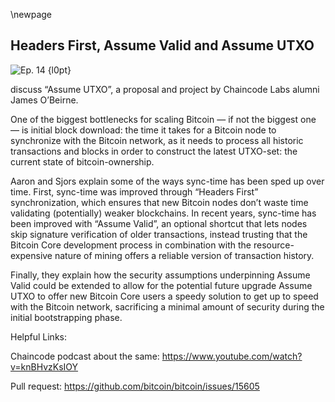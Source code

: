 \newpage
## Headers First, Assume Valid and Assume UTXO


![Ep. 14 {l0pt}](qr/14.png)

 discuss “Assume UTXO”, a proposal and project by Chaincode Labs alumni James O’Beirne.

One of the biggest bottlenecks for scaling Bitcoin — if not the biggest one — is initial block download: the time it takes for a Bitcoin node to synchronize with the Bitcoin network, as it needs to process all historic transactions and blocks in order to construct the latest UTXO-set: the current state of bitcoin-ownership.

Aaron and Sjors explain some of the ways sync-time has been sped up over time. First, sync-time was improved through “Headers First” synchronization, which ensures that new Bitcoin nodes don’t waste time validating (potentially) weaker blockchains. In recent years, sync-time has been improved with “Assume Valid”, an optional shortcut that lets nodes skip signature verification of older transactions, instead trusting that the Bitcoin Core development process in combination with the resource-expensive nature of mining offers a reliable version of transaction history.

Finally, they explain how the security assumptions underpinning Assume Valid could be extended to allow for the potential future upgrade Assume UTXO to offer new Bitcoin Core users a speedy solution to get up to speed with the Bitcoin network, sacrificing a minimal amount of security during the initial bootstrapping phase.

Helpful Links:

Chaincode podcast about the same:
<https://www.youtube.com/watch?v=knBHvzKsIOY>

Pull request:
<https://github.com/bitcoin/bitcoin/issues/15605>

<!--
Aaron:
First step is, Headers First. That's how they did it, so that's how we're going to do it.

Sjors:
Right. And by first step you mean we're going to go back in time and look at some improvements on how to download the blockchain quickly and safely?

Aaron:
Yeah. That's basically the problem that we're solving here. Well, not you and me. Well, maybe you a bit, but definitely not me, but its the problem of syncing. So when you turn on your Bitcoin Core node, then the first thing your node's got to do is... Well, other than connect to the network which we discussed last week. Then the next thing is it needs to be able to communicate with the network. It needs to download the blockchain. It needs to be aware of the state of the network, basically.

Sjors:
So the most naive way to do that would be to say to other peers, just give me everything you've got. And then you get gigabytes and gigabytes and gigabytes and terabytes of blocks and headers and random stuff. And your hard disk is full and you crash. So that's not the right way to do it. So I think the initial version of Bitcoin before it was even called Bitcoin Core, it would just ask nodes for a header and then it got a header and it would ask nodes for a block and it would get that block. And it would ask for the next header and it would just sequentially get all the header, sequentially, get all the blocks.

Aaron:
One header at a time followed by the same block one at a time.

Sjors:
Yeah, I think so. I might be wrong on this, but it doesn't really matter for what we're about to explain.

Aaron:
So what the problem with that?

Sjors:
Well, the problem with that is you don't know if you're following a dead end. So I might be... We all know there's a lot of blocks out there but I could give you... When you start syncing I could give you the first block and then I could just mine the second block and the third block myself at a very low difficulty. So I could just keep the Bitcoin difficulty at one and just buying a chain with a million blocks in it. And I would give them to you one by one by one by one, and you would check it and you'd be happy and you would check it and you'd be happy. And I would send you megabyte size blocks or even bigger with all the secret stuff in it.

Aaron:
Sure. Yeah. Just to be clear, even though the difficult is low, that doesn't make it any easier for my nodes to verify the transactions?

Sjors:
Exactly.

Aaron:
It's still going to cost a lot of computational power?

Sjors:
So it's very cheap for me to generate a fake chain with very low difficulty. And I can just keep you busy for a long time. So one way to get rid of that problem is first ask for headers not the entire block, but just headers.

Aaron:
Just to be clear, this isn't really a problem in itself? Because in the end I would still, as a new node compare blockchains, and then pick the one with the most difficulty. It's just you need to verify all of the chains first before would make the pick? That's the problem here.

Sjors:
But I could turn on Amazon and give you a million chains like that. So it would be very hard for you to find the real one. So the idea then is you download the headers instead. So headers are a lot smaller. So I can give you a bunch of nonsense there, but you can quickly shop between headers and see the total difficulty in it.

Aaron:
Right. So instead of downloading and verifying all the chains and then picking the one with the most proof of work, I'm first checking out, which chain has got most proof of work. So I'm basically inverting it, right?

Sjors:
Yes, exactly.

Aaron:
And then the one with the most proof of work, that's the one I'm actually going to validate.

Sjors:
Right. Because so far you just have SPV security. So you just know which one has the most proof of work, but it could be invalid. So in that case, you start downloading one block at a time. Or in fact, because you already have all the headers, you can download lots of blocks at the same time, from different nodes in parallel. But you have to verify them in sequence. And then if you run into an invalid block, okay, then you say this header chain might have the most proof of work, but it's not valid. So I'm going to go to this second most proof of work header chain and ask for the blocks. It's mostly going to be the same maybe except the last few.

Aaron:
Yeah. You mentioned SPV security very briefly. Technically that would be possible, right? Even though Bitcoin Core doesn't do that right now. It would be possible to bootstrap your nodes get started with SPV security at first. And then only after you're done validating all of the blocks you got full security?

Sjors:
Yeah, no, you could, you could. But I don't think you would know your transaction history because you do need the blocks for that.

Aaron:
Sure. But you would still have SPV security and there was a proposal to implement something like this in Bitcoin Core a while ago.

Sjors:
Yeah, I think so this was by Jonas Schnelli, I think four or five years ago, an attempt to at least start up in SPV mode. And then I guess if you create a new address from scratch, then you know it's history. So then when the next block comes in and you see a transaction to that address, then you know that you have a balance. You can't rescan any old addresses, but you can see anything new that comes in. Because you're going to download all the real blocks after yeah. Starting at the present basically.

Aaron:
Yeah. You're at least sure that more miners think it's a valid transaction or at least they're spending hash power telling you it's a valid transaction.

Sjors:
Yes.

Aaron:
So even though you don't have full security, it's a little bit better than nothing.

Sjors:
Right. And of course it's definitely enough to receive it. And then just to assume that it's fake, but you can just sit on it for a while. But in the meantime you would be validating all the older blocks.

Aaron:
Yeah. But just to be clear, Bitcoin Core doesn't do this right now.

Sjors:
No, it doesn't.

Aaron:
Right now it's just a trick to avoid having to download all of these fake chains potentially instead only download the chain that has the most proof of work.

Sjors:
Yes.

Aaron:
That's that's what Headers First is?

Sjors:
Yeah.

Aaron:
Now next step. So there's a thing called Assume Valid.

Sjors:
That's right.

Aaron:
What is Assume Valid?

Sjors:
So Assume Valid is a block hash that is encoded in the software.

Aaron:
Just to be clear, this is actually in Bitcoin Core today?

Sjors:
Yes. Yes. It's been there for a few years. So it, it is a hash of a recent block as in recent, before the release. And a lot of the different Bitcoin Core developers and anybody else who is on Github can see what that hash is. And they can check for themselves whether that hash is real. And if you're a new user and you start a Bitcoin Core, it's going to sync all the headers, it's going to get all the blocks. And if that particular hash is in the chain, then it will not verify the signatures. So it's not a checkpoint. The hash does not have to be out there. But if it's out there, you don't verify any of the signatures up to that point. So it's a lot it faster to sync that way. Or a lot less slow, I would say.

Aaron:
Do you still download the signatures?

Sjors:
Yeah. You download everything.

Aaron:
You download everything?

Sjors:
The whole blockchain.

Aaron:
So its just a shortcut for syncing is that you do not verify the signatures up until that point?

Sjors:
Exactly.

Aaron:
So what you are doing is you're still checking the proof of work. You're still checking that miners actually produce the blocks by expending energy. And you're checking that it is the longest chain. And you're also checking all of the transactions in order to construct the UTXO set, which is the current state of balances.

Sjors:
Right. Money cannot come out of nowhere basically. So you check all that stuff, but you do not check the signatures.

Aaron:
So you're not checking that the valid owner of each coin in any part of history was actually the correct owner. For that you're trusting essentially on the miners, as well as on the developers side.

Sjors:
You're fully trusting the developers. Well, you're trusting that the developers, if they were to put in something that's not real, somebody would notice that. Because you can see this source code and it's just one line. And if that has a hash in it that doesn't exist, well, then you should be worried. And it would be quite weird even then, because it would have to be a chain with more proof of work. Otherwise you would never see it. So some evil developer would have to produce a chain with more proof of work than the real thing in order to trick some future user, but risk everybody noticing it.

Aaron:
Yes. Well that's why I mentioned also the miners. Like you still got to produce the proof of work, right?

Sjors:
Yeah, exactly.

Aaron:
So why Sjors would we trust guys like you?

Sjors:
You don't. I mean the saying is: don't trust, verify. But you're relying on that, somebody's done that. Because don't forget that you're still downloading piece of software from the internet. Which could have a line of code in there that says, just send all the Bitcoins to me. So you have to check for sneaky things by the developers in general. But that particular sneaky thing would be extremely easy to see. Because it's one place in the code base that has a hash in it and everybody can reproduce it. And if you don't like this and you don't have to like this, you start Bitcoin from scratch with dash assume valid is zero. And then it will validate all the signatures.

Aaron:
Exactly. That's just what I was about to ask. If you don't want to put this trust in developers, you can still do it yourself?

Sjors:
Yeah. But keep in mind, so you're not putting that particular piece of trust in the developers, but you still download the binary file from the internet. So you are putting trust in the developers.

Aaron:
I mean, that depends, right. You could check the source code if you really wanted to, and then...

Sjors:
Yes, you should, and then you see this hash.

Aaron:
Compile into binaries if you want to.

Sjors:
Yeah. You can do that and then you'll see this hash and you trust that part of the source code isn't sneaky. Because you can look at the source code, but there could be some really sneaky obscure C plus plus code in there that you have no idea what it's doing and it's stealing your coins.

Aaron:
You're underestimating my ability to check for very sneaky C plus plus source code].

Sjors:
Well, that's great. We need more people like you to make sure that doesn't happen.

Aaron:
I wish that was true. Okay. So this is actually in Bitcoin Core and its been in Bitcoin Core for a while.

Sjors:
Yeah, I think a couple years.

Aaron:
Yeah. And apparently everyone's comfortable enough with this.

Sjors:
I don't know.

Aaron:
Looks like it.

Sjors:
And I don't know if people use the feature. They might turn it off.

Aaron:
So now a newer idea, which is based on Assume Valid is James O'Beirne's AssumeUTXO.

Sjors:
Yes.

Aaron:
Right. So what is the difference? What is AssumeUTXO then?

Sjors:
Well here, the UTXO set, as we've said a couple times is the collection of coins that exist right now. So every time you send somebody money that creates a UTXO and it destroys the UTXO that you send from.

Aaron:
Yeah. It's the current state of balances is how I generally call it.

Sjors:
Yeah. Although, yeah...

Aaron:
Yeah. Yeah. I know. Technically, you object to the term balances.

Sjors:
Well, because balance is something you can add and subtract to, but these UTXOs are destroyed all the time. So it's like you have a bank account and the bank account is destroyed when you use it.

Aaron:
Sure.

Sjors:
But in general, the idea is that every time... The only way you can reconstruct the UTXO set. So the only way and find out which coins exist right now is to replay everything from scratch. So you have to take the first block, see which coins it creates, which coins it destroys. Then the second block, see which coins it destroys, which coins it creates, et cetera, et cetera, et cetera, et cetera. And that takes a long time and you can only do it sequentially. You have to start at the beginning. You have to go to the end. You cannot do it in parallel because you don't know if block 100 hundred thousand.

Sjors:
You don't know if it's valid because you need to know what coins existed at one block before it. So this is annoying because it takes a long ass time to sync the whole blockchain. So what AssumeUTXO does, is it takes a snapshot of this UTXO set at a certain height, maybe just before the release or a bit older. And then when your node starts, it starts from that point. So it skips... Initially skips the whole history. It starts from this snapshot and then it just checks the next block and the next block and the next block and the next block until it reaches the tip, the most recent block. So then you know exactly your balances and you can start using it. But in the meantime, in the background, it starts at the Genesis block, goes all the way to the snapshot and make sure that the snapshot is correct. And if the snapshot is not correct, it starts screaming.

Aaron:
Right. I'm assuming it still does the Headers First syncing, right? First it checks out which chain is the longest one.

Sjors:
In fact it has to, because in order to load the snapshot, it must already have the headers at that point. So it has to have the headers up until the snapshot before it can even load the snapshot.

Aaron:
Right. And then with Assume Valid, it still did all of the UTXO set constructing. It still replayed all of the transactions. It just didn't check for the signatures. It just skipped its signature validation. And now with AssumeUTXO, at least initially it skips all of it. It skips the transaction replaying as well as obviously, then also the signature checking. So just takes the UTXO set and from there on out constructs, the blockchain based on the newer blocks that have been found since then.

Sjors:
Exactly. And so you're back to where everything started. As soon as that backlog checking has been done, then you're basically at the same trust as you are now. However you could... And this gets into trade offs. Like, do you really want to check all the history? Because there are a lot of things you can know without checking history. So there's no plan right now to not check history because that's still a bit controversial.

Aaron:
Yeah. You mean check history after...

Sjors:
Before the snapshot.

Aaron:
Yes. You basically check the snapshot. Then you check what have happened since the snapshot and once you've constructed the current version of the UTXO set and the current version of the blockchain. Then you go back to block number one and start to check if your assumption of the UTXO set was actually correct.

Sjors:
That's right. And so the question is, could you eventually in the future opt out of doing that? And what are you sacrificing when you do that? And well, some things you're not sacrificing. So the nice thing is if you start at the snapshot and you create a new address and you receive coins on it and they get into a block, then you kind of know that block is valid. At least unless there's another chain out there because otherwise like a lot of miners are wasting a lot of proof of work on a chain that's not valid.

Aaron:
Sure.

Sjors:
Which could be true.

Aaron:
Which could be true. Yes. Yeah. Which is a trade off. You're trusting that miners are being honest there, you're trusting that they're not burning resources just to screw with you.

Sjors:
Not screw with you, screw with everyone. Yeah. But there could be some conspiracy where the snapshot is fake and the core developers and the miners collude and create a fake snapshot that has a couple of extra coins in it that all the miners agree that they will approve blocks with that coin in it. So you could sneak in a hard fork. That's the scary thing about it, which is why, again, you need people to check whether the snapshot is real. You can either do it yourself with this back validation or you can go in and... Or you can rely on the fact that other people are looking at the source code and see this one particular line, which if it contains something ridiculous, there's a problem. And again, the same story with the headers, that still need to match. So somebody would have to spend a whole lot of proof of work and get sneaked that fake snapshot in.

Aaron:
So this is not included in Bitcoin Core right now?

Sjors:
No, in fact, all of this is quite new. So I think the current version of Bitcoin Core has a way to create a snapshot. But there's nothing you can do with that snapshot. And then not the version that's coming out now, but the version that might come out like early next year should have a way to... Probably will have a way to load a snapshot.

Aaron:
What does load a snapshot mean?

Sjors:
So this UTXO snapshot, the set of coins is a couple gigabytes and the only way you can get it is to download it from someone. It's not included in the source code and there's no way to serve it over the peer-to-peer network yet.

Aaron:
Right. The only thing that's included in the source code would be the hash of the UTXO set? Not the UTXO set itself because it's too big.

Sjors:
Right. And so initially, maybe that UTXO set is just a torrent that people can host. It's very easy to check a torrent, because it also has a hash. Or one use case for that could be say, if you're running a BTCPay server, if you're spinning that up for the first time, it's really, really time consuming to have to download the entire blockchain. But then you probably want to skip validation of the older stuff. Because if you're running that server you're probably also running a node somewhere else. So you can still compare that, that you're actually looking at the same chain. So that could be a good use case for it. And then it's nice that the BTCPay server thing just downloads the three gigabyte file and then starts syncing from there, save you like two weeks. Because all these web servers that are incredibly slow.

Aaron:
Right. So right now, Bitcoin Core can make snapshot of a UTXO set, but it doesn't actually do anything with it?

Sjors:
Yep.

Aaron:
Then in an upcoming release it's going to be able to download UTXO set?

Sjors:
No it's going to be able to load a UTXO set that you downloaded.

Aaron:
Right.

Sjors:
Somewhere.

Aaron:
Okay. And then maybe in the future version after that, then it's going to complete the package and you might have something called Assume UTXO in Bitcoin Core.

Sjors:
One way such a future could look is the nodes. Every node that wants to would serve this snapshot. Probably not automatically because it's pretty big. It's like couple gigabytes. But any node that wants to could serve the snapshot and then there's a peer-to-peer protocol to download the snapshot automatically. And so when you start a new node, it would automatically find the snapshot, use the snapshot, sync to the tip, show you some orange blinking thing, probably. And then sync from the start to the snapshot and then show you a nice green blinking thing.

Aaron:
Is this controversial at all? The fact that there are some trade offs there, some security trade offs. Even though they're small and temporary, they're there. Do you think this is controversial at all?

Sjors:
I don't know. I mean, usually with this kind of features, first of all, it's experimental. So that means you probably need to do something to turn it on. My guess is, once it's done to the point that I just described, it's probably still going to be off the first time. And then if people start objecting to it or not, that's sort of the thing you need to see. I mean, something is controversial when people decide it's controversial.

Aaron:
Yeah. But that hasn't been decided yet then?

Sjors:
Not that I know, but there's only a handful of people who actually grasp this feature. So it might be a bit early. In the longer run something that's been an ongoing discussion for ages is the idea of committing to the UTXO set inside the blockchain itself, a UTXO commitment.

Aaron:
I've heard of that.

Sjors:
That certainly is controversial. I don't think... I don't know if anybody is opposed to it in principle, but it's certainly controversial depending on how you do it. Because what you want to prevent is sort of the scenarios we discussed before, right? The scenario where the blockchain is too big to check for everybody and then a bunch of miners and developers decide to give themselves some coins and they get away with it. Because not enough people verify the entire history. So that's a risky part of it.

Aaron:
How would that work with embedding? Sorry, it's embedding the UTXO set into the blocks?

Sjors:
You're not embedding it. You're embedding a hash into the block.

Aaron:
Sure. Yeah.

Sjors:
So every block would contain, I guess in the coinbase transaction a hash of the UTXO set or some other derived thing of the UTXO set.

Aaron:
What's the benefit of that?

Sjors:
Well then instead of relying on what's in the source code, this hash, you would rely on what's in the blockchain, this hash. That's I guess, you make it part of consensus and a block is not valid if the hash is not valid. So you would reject blocks that have an invalid hash rather than reject code that looks fishy. I think it's a different thing, but there are quite... There are very different ways that you can put stuff in a block. It could be straightforward as a hash, but it could also be something a little bit more indirect, something that if you know...

Sjors:
So if you look at the block and you see this number, you do not know the UTXO set and you can't download the UTXO set using that information. But instead you have to download... You have to process the whole blockchain from the Genesis block to make sure that that thing in the blockchain is valid. But then the question is what is use going to be? There's some tricky trade ups there. You should ask Peter Todd at some point, because he's thought about that stuff a bit more.

Aaron:
At some point I will.

Sjors:
Yeah. All right.

Aaron:
We've gone off the rails. But I think we covered everything.

Sjors:
Yeah. In general, it's one thing that people complain about when they hear about Bitcoin Core. Its like, "Oh my God, I need to download the whole blockchain." And then you get this tradeovers do you want people to just put up with that? Do you want to make it slightly less annoying?

Aaron:
Yes. At a trade off.

Sjors:
Yeah. And then the smallest possible trade off. So I think this is a very interesting project, so I'm happy to test it. That's usually what I do.

Aaron:
Good.

Sjors:
Test it. Try to break something and then complain or get up.

Aaron:
All right.
-->

